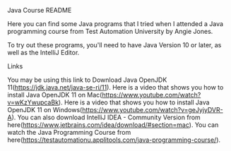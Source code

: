 Java Course
README

Here you can find some Java programs that I tried when I attended a Java programming course from Test Automation University by Angie Jones.

To try out these programs, you'll need to have Java Version 10 or later, as well as the IntelliJ Editor.

Links

You may be using this link to Download Java OpenJDK 11(https://jdk.java.net/java-se-ri/11).
Here is a video that shows you how to install Java OpenJDK 11 on Mac(https://www.youtube.com/watch?v=wKzYwupcaBk).
Here is a video that shows you how to install Java OpenJDK 11 on Windows(https://www.youtube.com/watch?v=geJyjyDVR-A).
You can also download IntelliJ IDEA - Community Version from here(https://www.jetbrains.com/idea/download/#section=mac).
You can watch the Java Programming Course from here(https://testautomationu.applitools.com/java-programming-course/).
